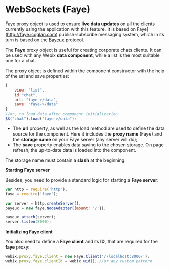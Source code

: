 WebSockets (Faye)
=================

Faye proxy object is used to ensure **live data updates** on all the clients currently using the application with this feature. 
It is based on Faye](http://faye.jcoglan.com) publish-subscribe messaging system, which in its turn is based on the [Bayeux](http://svn.cometd.com/trunk/bayeux/bayeux.html) protocol. 

The **Faye** proxy object is useful for creating corporate chats clients. It can be used with any Webix **data component**, while a list is the most suitable one for a chat.  

The proxy object is defined within the component constructor with the help of the url and save properties:

~~~js
{
	view: "list", 
	id:"chat", 
	url: "faye->/data", 
	save: "faye->/data"
}
//or, to load data after component initialization
$$("chat").load("faye->/data");
~~~

- The **url** property, as well as the load method are used to define the data source for the component. 
Here it includes the **proxy name** (Faye) and the **storage name** on your Faye server (any server will do);
- The **save** property enables data saving to the chosen storage. On page refresh, the up-to-date data is loaded into the component.

The storage name must contain a **slash** at the beginning.

**Starting Faye server**

Besides, you need to provide a standard logic for starting a **Faye server**:

~~~js
var http = require('http'),
faye = require('faye');

var server = http.createServer(),
bayeux = new faye.NodeAdapter({mount: '/'});

bayeux.attach(server);
server.listen(8000);
~~~

**Initializing Faye client**

You also need to define a **Faye client** and its **ID**, that are required for the **faye** proxy:

~~~js
webix.proxy.faye.client = new Faye.Client('//localhost:8000/');
webix.proxy.faye.clientId = webix.uid(); //or any custom pattern
~~~